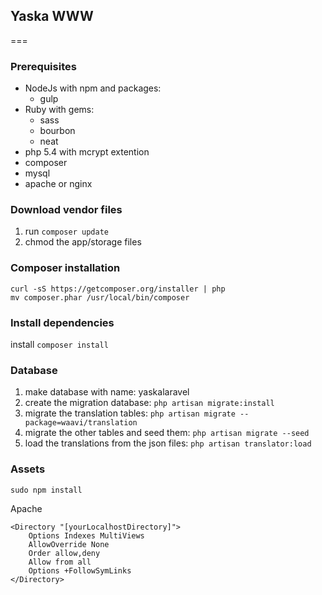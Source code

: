 ## Yaska WWW
===

### Prerequisites

* NodeJs with npm and packages:
	* gulp
* Ruby with gems:
	* sass
	* bourbon
	* neat
* php 5.4 with mcrypt extention
* composer
* mysql
* apache or nginx

### Download vendor files

1. run `composer update`
2. chmod the app/storage files

### Composer installation

```
curl -sS https://getcomposer.org/installer | php
mv composer.phar /usr/local/bin/composer
```

### Install dependencies 

install 
`composer install`


### Database

1. make database with name: yaskalaravel
2. create the migration database: `php artisan migrate:install`
3. migrate the translation tables: `php artisan migrate --package=waavi/translation`
4. migrate the other tables and seed them: `php artisan migrate --seed`
5. load the translations from the json files: `php artisan translator:load`


### Assets

`sudo npm install`


Apache
```
<Directory "[yourLocalhostDirectory]">
    Options Indexes MultiViews
    AllowOverride None
    Order allow,deny
    Allow from all
    Options +FollowSymLinks
</Directory>
```

